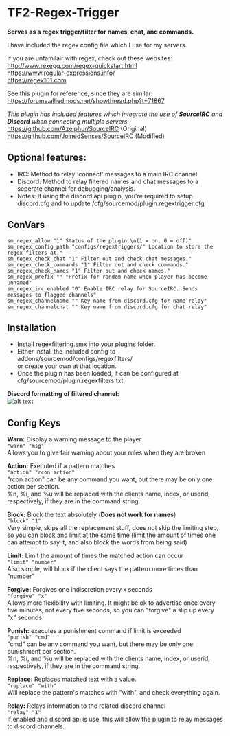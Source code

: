 # TF2-Regex-Trigger
**Serves as a regex trigger/filter for names, chat, and commands.**  
  
I have included the regex config file which I use for my servers.  

If you are unfamilair with regex, check out  these websites:  
http://www.rexegg.com/regex-quickstart.html  
https://www.regular-expressions.info/  
https://regex101.com  

See this plugin for reference, since they are similar: https://forums.alliedmods.net/showthread.php?t=71867

*This plugin has included features which integrate the use of **SourceIRC** and **Discord** when connecting multiple servers.* 
https://github.com/Azelphur/SourceIRC (Original)  
https://github.com/JoinedSenses/SourceIRC (Modified)  
## Optional features:  
 * IRC: Method to relay 'connect' messages to a main IRC channel  
 * Discord: Method to relay filtered names and chat messages to a seperate channel for debugging/analysis.  
 * Notes: If using the discord api plugin, you're required to setup discord.cfg and to update /cfg/sourcemod/plugin.regextrigger.cfg  

## ConVars
```
sm_regex_allow "1" Status of the plugin.\n(1 = on, 0 = off)"
sm_regex_config_path "configs/regextriggers/" Location to store the regex filters at."
sm_regex_check_chat "1" Filter out and check chat messages."
sm_regex_check_commands "1" Filter out and check commands."
sm_regex_check_names "1" Filter out and check names."
sm_regex_prefix "" "Prefix for random name when player has become unnamed"
sm_regex_irc_enabled "0" Enable IRC relay for SourceIRC. Sends messages to flagged channels"
sm_regex_channelname "" Key name from discord.cfg for name relay"
sm_regex_channelchat "" Key name from discord.cfg for chat relay"
```
## Installation  
 * Install regexfiltering.smx into your plugins folder.  
 * Either install the included config to addons/sourcemod/configs/regexfilters/  
  or create your own at that location.
 * Once the plugin has been loaded, it can be configured at cfg/sourcemod/plugin.regexfilters.txt  

**Discord formatting of filtered channel:**  
![alt text](https://i.imgur.com/WhD5wUh.png)
  
  
## Config Keys
**Warn:** Display a warning message to the player  
`"warn" "msg"`  
Allows you to give fair warning about your rules when they are broken  

**Action:** Executed if a pattern matches  
`"action" "rcon action"`  
"rcon action" can be any command you want, but there may be only one action per section.  
%n, %i, and %u will be replaced with the clients name, index, or userid, respectively, if they are in the command string.  

**Block:** Block the text absolutely (**Does not work for names**)   
`"block" "1"`  
Very simple, skips all the replacement stuff, does not skip the limiting step, so you can block and limit at the same time (limit the amount of times one can attempt to say it, and also block the words from being said)  

**Limit:** Limit the amount of times the matched action can occur  
`"limit" "number"`  
Also simple, will block if the client says the pattern more times than "number"  

**Forgive:** Forgives one indiscretion every x seconds  
`"forgive" "x"`  
Allows more flexibility with limiting. It might be ok to advertise once every five minutes, not every five seconds, so you can "forgive" a slip up every "x" seconds.  

**Punish:** executes a punishment command if limit is exceeded  
`"punish" "cmd"`  
"cmd" can be any command you want, but there may be only one punishment per section.  
%n, %i, and %u will be replaced with the clients name, index, or userid, respectively, if they are in the command string.  

**Replace:** Replaces matched text with a value.  
`"replace" "with"`  
Will replace the pattern's matches with "with", and check everything again.  

**Relay:** Relays information to the related discord channel  
`"relay" "1"`  
If enabled and discord api is use, this will allow the plugin to relay messages to discord channels.  
